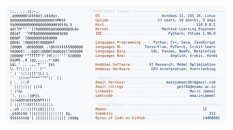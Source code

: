 <picture>
  <source srcset="https://raw.githubusercontent.com/mmazinjameel/mmazinjameel/main/dark_mode.svg?v=1757852207" media="(prefers-color-scheme: dark)">
  <img src="https://raw.githubusercontent.com/mmazinjameel/mmazinjameel/main/light_mode.svg?v=1757852207">
</picture>
